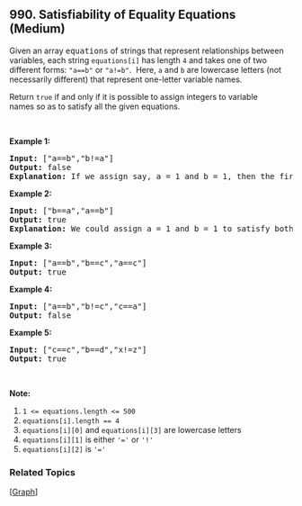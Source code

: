 <!--|This file generated by command(leetcode description); DO NOT EDIT.    |-->
<!--+----------------------------------------------------------------------+-->
<!--|@author    Openset <openset.wang@gmail.com>                           |-->
<!--|@link      https://github.com/openset                                 |-->
<!--|@home      https://github.com/openset/leetcode                        |-->
<!--+----------------------------------------------------------------------+-->

## 990. Satisfiability of Equality Equations (Medium)

<p>Given an array <font face="monospace">equations</font>&nbsp;of strings that represent relationships between variables, each string <code>equations[i]</code>&nbsp;has length <code>4</code> and takes one of two different forms: <code>&quot;a==b&quot;</code> or <code>&quot;a!=b&quot;</code>.&nbsp; Here, <code>a</code> and <code>b</code> are lowercase letters (not necessarily different) that represent one-letter variable names.</p>

<p>Return <code>true</code>&nbsp;if and only if it is possible to assign integers to variable names&nbsp;so as to satisfy all the given equations.</p>

<p>&nbsp;</p>

<ol>
</ol>

<div>
<p><strong>Example 1:</strong></p>

<pre>
<strong>Input: </strong><span id="example-input-1-1">[&quot;a==b&quot;,&quot;b!=a&quot;]</span>
<strong>Output: </strong><span id="example-output-1">false</span>
<strong>Explanation: </strong>If we assign say, a = 1 and b = 1, then the first equation is satisfied, but not the second.  There is no way to assign the variables to satisfy both equations.
</pre>

<div>
<p><strong>Example 2:</strong></p>

<pre>
<strong>Input: </strong><span id="example-input-2-1">[&quot;b==a&quot;,&quot;a==b&quot;]</span>
<strong>Output: </strong><span id="example-output-2">true</span>
<strong>Explanation: </strong>We could assign a = 1 and b = 1 to satisfy both equations.
</pre>

<div>
<p><strong>Example 3:</strong></p>

<pre>
<strong>Input: </strong><span id="example-input-3-1">[&quot;a==b&quot;,&quot;b==c&quot;,&quot;a==c&quot;]</span>
<strong>Output: </strong><span id="example-output-3">true</span>
</pre>

<div>
<p><strong>Example 4:</strong></p>

<pre>
<strong>Input: </strong><span id="example-input-4-1">[&quot;a==b&quot;,&quot;b!=c&quot;,&quot;c==a&quot;]</span>
<strong>Output: </strong><span id="example-output-4">false</span>
</pre>

<div>
<p><strong>Example 5:</strong></p>

<pre>
<strong>Input: </strong><span id="example-input-5-1">[&quot;c==c&quot;,&quot;b==d&quot;,&quot;x!=z&quot;]</span>
<strong>Output: </strong><span id="example-output-5">true</span>
</pre>

<p>&nbsp;</p>

<p><strong>Note:</strong></p>

<ol>
	<li><code>1 &lt;= equations.length &lt;= 500</code></li>
	<li><code>equations[i].length == 4</code></li>
	<li><code>equations[i][0]</code> and <code>equations[i][3]</code> are lowercase letters</li>
	<li><code>equations[i][1]</code> is either <code>&#39;=&#39;</code> or <code>&#39;!&#39;</code></li>
	<li><code>equations[i][2]</code> is&nbsp;<code>&#39;=&#39;</code></li>
</ol>
</div>
</div>
</div>
</div>
</div>

### Related Topics
  [[Graph](https://github.com/openset/leetcode/tree/master/tag/graph/README.md)]
